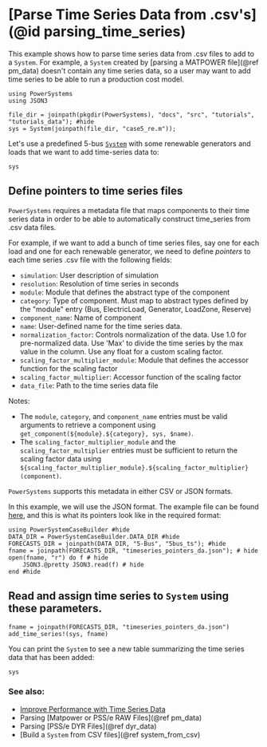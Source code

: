 # [Parse Time Series Data from .csv's](@id parsing_time_series)

This example shows how to parse time series data from .csv files to add to a `System`.
For example, a `System` created by [parsing a MATPOWER file](@ref pm_data) doesn't contain
any time series data, so a user may want to add time series to be able to run a production
cost model.

```@setup forecasts
using PowerSystems
using JSON3

file_dir = joinpath(pkgdir(PowerSystems), "docs", "src", "tutorials", "tutorials_data"); #hide
sys = System(joinpath(file_dir, "case5_re.m"));
```

Let's use a predefined 5-bus [`System`](@ref) with some renewable generators and loads that
we want to add time-series data to:

```@repl forecasts
sys
```

## Define pointers to time series files

`PowerSystems` requires a metadata file that maps components to their time series
data in order to be able to automatically construct time_series from .csv data
files.

For example, if we want to add a bunch of time series files, say one for each load and one
for each renewable generator, we need to define *pointers* to each time series .csv file
with the following fields:

  - `simulation`:  User description of simulation
  - `resolution`:  Resolution of time series in seconds
  - `module`:  Module that defines the abstract type of the component
  - `category`:  Type of component. Must map to abstract types defined by the "module"
    entry (Bus, ElectricLoad, Generator, LoadZone, Reserve)
  - `component_name`:  Name of component
  - `name`:  User-defined name for the time series data.
  - `normalization_factor`:  Controls normalization of the data. Use 1.0 for
    pre-normalized data. Use 'Max' to divide the time series by the max value in the
    column. Use any float for a custom scaling factor.
  - `scaling_factor_multiplier_module`:  Module that defines the accessor function for the
    scaling factor
  - `scaling_factor_multiplier`:  Accessor function of the scaling factor
  - `data_file`:  Path to the time series data file

Notes:

  - The `module`, `category`, and `component_name` entries must be valid arguments to retrieve
    a component using `get_component(${module}.${category}, sys, $name)`.
  - The `scaling_factor_multiplier_module` and the `scaling_factor_multiplier` entries must
    be sufficient to return the scaling factor data using
    `${scaling_factor_multiplier_module}.${scaling_factor_multiplier}(component)`.

`PowerSystems` supports this metadata in either CSV or JSON formats.

In this example, we will use the JSON format. The example file can be found
[here](https://github.com/NREL-Sienna/PowerSystemsTestData/blob/master/5-Bus/5bus_ts/timeseries_pointers_da.json),
and this is what its pointers look like in the required format:

```@repl forecasts
using PowerSystemCaseBuilder #hide
DATA_DIR = PowerSystemCaseBuilder.DATA_DIR #hide
FORECASTS_DIR = joinpath(DATA_DIR, "5-Bus", "5bus_ts"); #hide
fname = joinpath(FORECASTS_DIR, "timeseries_pointers_da.json"); # hide
open(fname, "r") do f # hide
    JSON3.@pretty JSON3.read(f) # hide
end #hide
```

## Read and assign time series to `System` using these parameters.

```@repl forecasts
fname = joinpath(FORECASTS_DIR, "timeseries_pointers_da.json")
add_time_series!(sys, fname)
```

You can print the `System` to see a new table summarizing the time series data that has been
added:

```@repl forecasts
sys
```

### See also:

  - [Improve Performance with Time Series Data](@ref)
  - Parsing [Matpower or PSS/e RAW Files](@ref pm_data)
  - Parsing [PSS/e DYR Files](@ref dyr_data)
  - [Build a `System` from CSV files](@ref system_from_csv)

